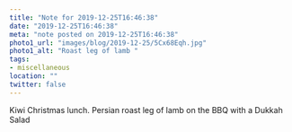 ```yaml
---
title: "Note for 2019-12-25T16:46:38"
date: "2019-12-25T16:46:38"
meta: "note posted on 2019-12-25T16:46:38"
photo1_url: "images/blog/2019-12-25/5Cx68Eqh.jpg"
photo1_alt: "Roast leg of lamb "
tags:
- miscellaneous
location: ""
twitter: false
---
```

Kiwi Christmas lunch. Persian roast leg of lamb on the BBQ with a Dukkah Salad
